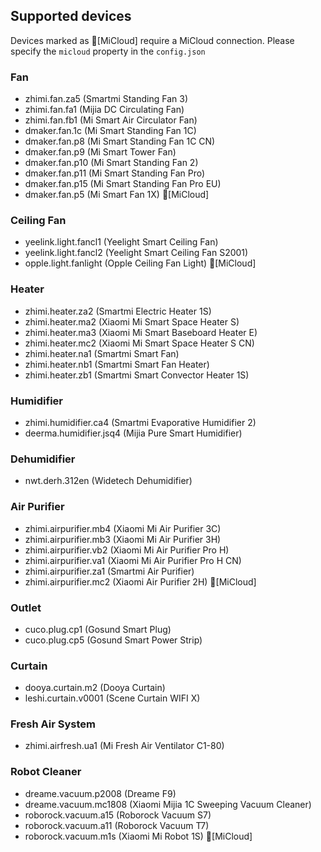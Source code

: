 ## Supported devices

Devices marked as 🔵[MiCloud] require a MiCloud connection. Please specify the `micloud` property in the `config.json`

### Fan
* zhimi.fan.za5 (Smartmi Standing Fan 3)
* zhimi.fan.fa1 (Mijia DC Circulating Fan)
* zhimi.fan.fb1 (Mi Smart Air Circulator Fan)
* dmaker.fan.1c (Mi Smart Standing Fan 1C)
* dmaker.fan.p8 (Mi Smart Standing Fan 1C CN)
* dmaker.fan.p9 (Mi Smart Tower Fan)
* dmaker.fan.p10 (Mi Smart Standing Fan 2)
* dmaker.fan.p11 (Mi Smart Standing Fan Pro)
* dmaker.fan.p15 (Mi Smart Standing Fan Pro EU)
* dmaker.fan.p5 (Mi Smart Fan 1X) 🔵[MiCloud]

### Ceiling Fan
* yeelink.light.fancl1 (Yeelight Smart Ceiling Fan)
* yeelink.light.fancl2 (Yeelight Smart Ceiling Fan S2001)
* opple.light.fanlight (Opple Ceiling Fan Light) 🔵[MiCloud]

### Heater
* zhimi.heater.za2 (Smartmi Electric Heater 1S)
* zhimi.heater.ma2 (Xiaomi Mi Smart Space Heater S)
* zhimi.heater.ma3 (Xiaomi Mi Smart Baseboard Heater E)
* zhimi.heater.mc2 (Xiaomi Mi Smart Space Heater S CN)
* zhimi.heater.na1 (Smartmi Smart Fan)
* zhimi.heater.nb1 (Smartmi Smart Fan Heater)
* zhimi.heater.zb1 (Smartmi Smart Convector Heater 1S)

### Humidifier
* zhimi.humidifier.ca4 (Smartmi Evaporative Humidifier 2)
* deerma.humidifier.jsq4 (Mijia Pure Smart Humidifier)

### Dehumidifier
* nwt.derh.312en (Widetech Dehumidifier)

### Air Purifier
* zhimi.airpurifier.mb4 (Xiaomi Mi Air Purifier 3C)
* zhimi.airpurifier.mb3 (Xiaomi Mi Air Purifier 3H)
* zhimi.airpurifier.vb2 (Xiaomi Mi Air Purifier Pro H)
* zhimi.airpurifier.va1 (Xiaomi Mi Air Purifier Pro H CN)
* zhimi.airpurifier.za1 (Smartmi Air Purifier)
* zhimi.airpurifier.mc2 (Xiaomi Air Purifier 2H) 🔵[MiCloud]

### Outlet
* cuco.plug.cp1 (Gosund Smart Plug)
* cuco.plug.cp5 (Gosund Smart Power Strip)

### Curtain
* dooya.curtain.m2 (Dooya Curtain)
* leshi.curtain.v0001 (Scene Curtain WIFI X)

### Fresh Air System
* zhimi.airfresh.ua1 (Mi Fresh Air Ventilator C1-80)

### Robot Cleaner
* dreame.vacuum.p2008 (Dreame F9)
* dreame.vacuum.mc1808 (Xiaomi Mijia 1C Sweeping Vacuum Cleaner)
* roborock.vacuum.a15 (Roborock Vacuum S7)
* roborock.vacuum.a11 (Roborock Vacuum T7)
* roborock.vacuum.m1s (Xiaomi Mi Robot 1S) 🔵[MiCloud]
